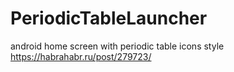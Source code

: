 # PeriodicTableLauncher
android home screen with periodic table icons style https://habrahabr.ru/post/279723/

